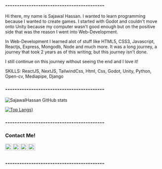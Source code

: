 ### ------------------------------------------
Hi there, my name is Sajawal Hassan. I wanted to learn programming because I wanted to create games. I started with Godot and couldn't move onto Unity because my computer wasn't good enough but on the positive side that was the reason I went into Web-Development.

In Web-Development I learned alot of stuff like HTML5, CSS3, Javascript, Reactjs, Express, Mongodb, Node and much more. It was a long journey, a journey that took 2 years as of this writing; but this journey isn't done.

I still continue on this journey without seeing the end and I love it!

SKILLS:
     ReactJS, NextJS, TailwindCss, Html, Css, Godot, Unity, Python, Open-cv, Mediapipe, Django
     
### ------------------------------------------
      
![SajawalHassan GitHub stats](https://github-readme-stats.vercel.app/api?username=SajawalHassan&show_icons=true&theme=radical)

[![Top Langs](https://github-readme-stats.vercel.app/api/top-langs/?username=SajawalHassan&layout=compact&theme=radical))](https://github.com/SajawalHassan/github-readme-stats)

### ------------------------------------------

### Contact Me!

<a href="https://twitter.com/scientificninj2">
  <img align="left" alt="Sajawal's Twitter" width="22px" src="https://cdn.jsdelivr.net/npm/simple-icons@v3/icons/twitter.svg" />
</a>
<a href="https://www.linkedin.com/in/scientific-ninja-799537216/">
  <img align="left" alt="Sajawal's Linkdin" width="22px" src="https://cdn.jsdelivr.net/npm/simple-icons@v3/icons/linkedin.svg" />
</a>
<a href="https://github.com/SajawalHassan">
  <img align="left" alt="Sajawal's Github" width="22px" src="https://cdn.jsdelivr.net/npm/simple-icons@v3/icons/github.svg" />
</a>
<a href="https://www.youtube.com/channel/UCkjFnHCmmZtYVFvosxef3yg">
  <img align="left" alt="Sajawal's Facebook" width="22px" src="https://cdn.jsdelivr.net/npm/simple-icons@v3/icons/youtube.svg" />
</a>

### ㅤ

### ------------------------------------------

